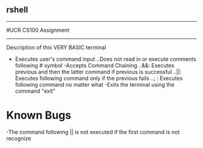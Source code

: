 ## rshell

--------------

#UCR CS100 Assignment

---------------------


Description of this VERY BASIC terminal
- Executes user's command input
..Does not read in or execute comments following # symbol
-Accepts Command Chaining
..&&: Executes previous and then the latter command if previous is successful
..||: Executes following command only if the previous fails
..; : Executes following command no matter what
-Exits the terminal using the command "exit"


# Known Bugs
-The command following || is not executed if the first command is not recognize 

